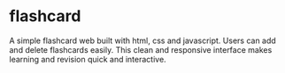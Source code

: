 # flashcard
A simple flashcard web built with html, css and javascript. Users can add and delete flashcards easily. This clean and responsive interface makes learning and revision quick and interactive.
